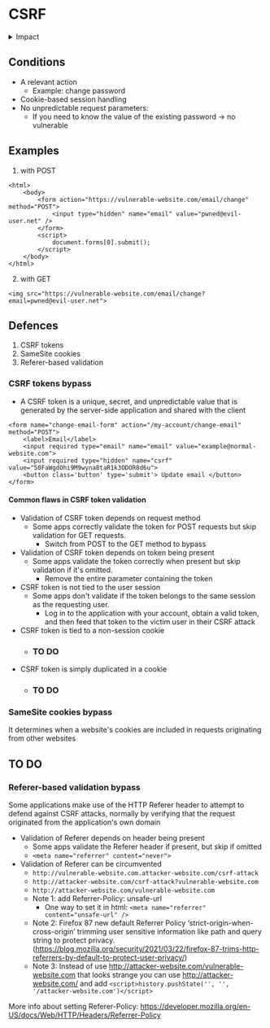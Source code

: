 # CSRF

<details>

<summary>Impact</summary>

* The attacker causes the victim user to carry out an action unintentionally
  * Change password, email, make a funds transfer

<!---->

* If the victim is a privileged user the attacker might be able to take full control of all the application's

</details>

## Conditions

* A relevant action
  * Example: change password
* Cookie-based session handling
* No unpredictable request parameters:
  * If you need to know the value of the existing password -> no vulnerable

## Examples

1. with POST

```
<html>
    <body>
        <form action="https://vulnerable-website.com/email/change" method="POST">
            <input type="hidden" name="email" value="pwned@evil-user.net" />
        </form>
        <script>
            document.forms[0].submit();
        </script>
    </body>
</html>
```

2. with GET

```
<img src="https://vulnerable-website.com/email/change?email=pwned@evil-user.net">
```

## Defences

1. CSRF tokens
2. SameSite cookies
3. Referer-based validation

### CSRF tokens bypass

* A CSRF token is a unique, secret, and unpredictable value that is generated by the server-side application and shared with the client

```
<form name="change-email-form" action="/my-account/change-email" method="POST">
    <label>Email</label>
    <input required type="email" name="email" value="example@normal-website.com">
    <input required type="hidden" name="csrf" value="50FaWgdOhi9M9wyna8taR1k3ODOR8d6u">
    <button class='button' type='submit'> Update email </button>
</form>
```

#### Common flaws in CSRF token validation

* Validation of CSRF token depends on request method
  * Some apps correctly validate the token for POST requests but skip validation for GET requests.
    * Switch from POST to the GET method to bypass
* Validation of CSRF token depends on token being present
  * Some apps validate the token correctly when present but skip validation if it's omitted.
    * Remove the entire parameter containing the token
* CSRF token is not tied to the user session
  * Some apps don't validate if the token belongs to the same session as the requesting user.
    * Log in to the application with your account, obtain a valid token, and then feed that token to the victim user in their CSRF attack
* CSRF token is tied to a non-session cookie
  * ### TO DO
* CSRF token is simply duplicated in a cookie
  * ### TO DO

### SameSite cookies bypass

It determines when a website's cookies are included in requests originating from other websites

## TO DO

### Referer-based validation bypass

Some applications make use of the HTTP Referer header to attempt to defend against CSRF attacks, normally by verifying that the request originated from the application's own domain

* Validation of Referer depends on header being present
  * Some apps validate the Referer header if present, but skip if omitted
  * `<meta name="referrer" content="never">`
* Validation of Referer can be circumvented
  * `http://vulnerable-website.com.attacker-website.com/csrf-attack`
  * `http://attacker-website.com/csrf-attack?vulnerable-website.com`
  * `http://attacker-website.com/vulnerable-website.com`
  * Note 1: add Referrer-Policy: unsafe-url
    * One way to set it in html: `<meta name="referrer" content="unsafe-url" />`
  * Note 2: Firefox 87 new default Referrer Policy ‘strict-origin-when-cross-origin’ trimming user sensitive information like path and query string to protect privacy. (https://blog.mozilla.org/security/2021/03/22/firefox-87-trims-http-referrers-by-default-to-protect-user-privacy/)
  * Note 3: Instead of use http://attacker-website.com/vulnerable-website.com that looks strange you can use http://attacker-website.com/ and add `<script>history.pushState('', '', '/attacker-website.com')</script>`

More info about setting Referer-Policy: https://developer.mozilla.org/en-US/docs/Web/HTTP/Headers/Referrer-Policy
